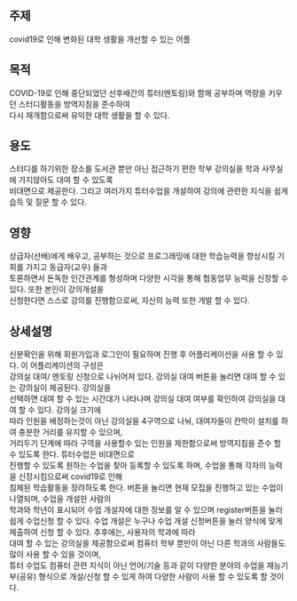 ## 주제  
covid19로 인해 변화된 대학 생활을 개선할 수 있는 어플

## 목적  
COVID-19로 인해 중단되었던 선후배간의 튜터(멘토링)와 함께 공부하며 역량을 키우던 스터디활동을 방역지침을 준수하여  
다시 재개함으로써 유익한 대학 생활을 할 수 있다.  

## 용도  
스터디를 하기위한 장소를 도서관 뿐만 아닌 접근하기 편한 학부 강의실을 학과 사무실에 가지않아도 대여 할 수 있도록  
비대면으로 제공한다. 그리고 여러가지 튜터수업을 개설하여 강의에 관련한 지식을 쉽게 습득 및 질문 할 수 있다. 



## 영향  
상급자(선배)에게 배우고, 공부하는 것으로 프로그래밍에 대한 학습능력을 향상시킬 기회를 가지고 동급자(교우) 들과  
토론하면서 돈독한 인간관계를 형성하며 다양한 시각을 통해 협동업무 능력을 신장할 수 있다. 또한 본인이 강의개설을  
신청한다면 스스로 강의를 진행함으로써, 자신의 능력 또한 개발 할 수 있다.  

## 상세설명  
신분확인을 위해 회원가입과 로그인이 필요하며 진행 후 어플리케이션을 사용 할 수 있다.  이 어플리케이션의 구성은   
강의실 대여/ 멘토링 신청으로 나뉘어져 있다. 강의실 대여 버튼을 눌리면 대여 할 수 있는 강의실이 제공된다. 강의실을  
선택하면 대여 할 수 있는 시간대가 나타나며 강의실 대여 여부를 확인하여 강의실을 대여 할 수 있다. 강의실 크기에  
따라 인원을 배정하는것이 아닌 강의실을 4구역으로 나눠, 대여자들이 칸막이 설치를 하여 충분한 거리를 유지할 수 있으며,  
거리두기 단계에 따라 구역을 사용할수 있는 인원을 제한함으로써 방역지침을 준수 할 수 있도록 한다. 튜터수업은 비대면으로  
진행할 수 있도록 원하는 수업을 찾아 등록할 수 있도록 하며, 수업을 통해 각자의 능력을 신장시킴으로써 covid19로 인해  
침체된 학습활동을 장려하도록 한다. 버튼을 눌리면 현재 모집을 진행하고 있는 수업이 나열되며, 수업을 개설한 사람의  
학과와 학년이 표시되어 수업 개설자에 대한 정보를 알 수 있으며 register버튼을 눌러 쉽게 수업신청 할 수 있다.
수업 개설은 누구나 수업 개설 신청버튼을 눌러 양식에 맞게 제출하여 신청 할 수 있다. 추후에는, 사용자의 학과에 따라  
대여 할 수 있는 강의실을 제공함으로써 컴퓨터 학부 뿐만이 아닌 다른 학과의 사람들도 많이 사용 할 수 있을 것이며,  
튜터 수업도 컴퓨터 관련 지식이 아닌 언어/기술 등과 같이 다양한 분야의 수업을 재능기부(공유) 형식으로 개설/신청 할 수 있게 하여 다양한 사람이 사용 할 수 있도록 할 것이다.  
  
